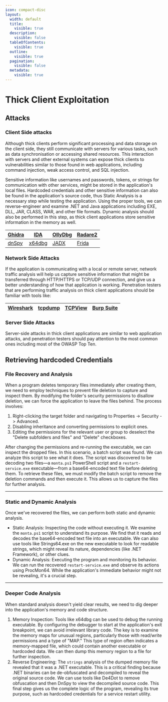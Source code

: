 ```yaml
---
icon: compact-disc
layout:
  width: default
  title:
    visible: true
  description:
    visible: false
  tableOfContents:
    visible: true
  outline:
    visible: true
  pagination:
    visible: false
  metadata:
    visible: true
---
```


# Thick Client Exploitation

## **Attacks**

### **Client Side attacks**

Although thick clients perform significant processing and data storage on the client side, they still communicate with servers for various tasks, such as data synchronisation or accessing shared resources. This interaction with servers and other external systems can expose thick clients to vulnerabilities similar to those found in web applications, including command injection, weak access control, and SQL injection.

Sensitive information like usernames and passwords, tokens, or strings for communication with other services, might be stored in the application's local files. Hardcoded credentials and other sensitive information can also be found in the application's source code, thus Static Analysis is a necessary step while testing the application. Using the proper tools, we can reverse-engineer and examine .NET and Java applications including EXE, DLL, JAR, CLASS, WAR, and other file formats. Dynamic analysis should also be performed in this step, as thick client applications store sensitive information in the memory as well.

| [Ghidra](https://www.ghidra-sre.org/)   | [IDA](https://hex-rays.com/ida-pro/) | [OllyDbg](http://www.ollydbg.de/)      | [Radare2](https://www.radare.org/r/index.html) |
| --------------------------------------- | ------------------------------------ | -------------------------------------- | ---------------------------------------------- |
| [dnSpy](https://github.com/dnSpy/dnSpy) | [x64dbg](https://x64dbg.com/)        | [JADX](https://github.com/skylot/jadx) | [Frida](https://frida.re/)                     |

### **Network Side Attacks**

If the application is communicating with a local or remote server, network traffic analysis will help us capture sensitive information that might be transferred through HTTP/HTTPS or TCP/UDP connection, and give us a better understanding of how that application is working. Penetration testers that are performing traffic analysis on thick client applications should be familiar with tools like:

| [Wireshark](https://www.wireshark.org/) | [tcpdump](https://www.tcpdump.org/) | [TCPView](https://learn.microsoft.com/en-us/sysinternals/downloads/tcpview) | [Burp Suite](https://portswigger.net/burp) |
| --------------------------------------- | ----------------------------------- | --------------------------------------------------------------------------- | ------------------------------------------ |

### **Server Side Attacks**

Server-side attacks in thick client applications are similar to web application attacks, and penetration testers should pay attention to the most common ones including most of the OWASP Top Ten.

## Retrieving hardcoded Credentials

### File Recovery and Analysis

When a program deletes temporary files immediately after creating them, we need to employ techniques to prevent file deletion to capture and inspect them. By modifying the folder's security permissions to disallow deletion, we can force the application to leave the files behind. The process involves:

1. Right-clicking the target folder and navigating to Properties -> Security -> Advanced.
2. Disabling inheritance and converting permissions to explicit ones.
3. Editing the permissions for the relevant user or group to deselect the "Delete subfolders and files" and "Delete" checkboxes.

After changing the permissions and re-running the executable, we can inspect the dropped files. In this scenario, a batch script was found. We can analyze this script to see what it does. The script was discovered to be decoding two files—a `monta.ps1` PowerShell script and a `restart-service.exe` executable—from a base64-encoded text file before deleting them. To retrieve these files, we must modify the batch script to remove the deletion commands and then execute it. This allows us to capture the files for further analysis.

***

### Static and Dynamic Analysis

Once we've recovered the files, we can perform both static and dynamic analysis.

* Static Analysis: Inspecting the code without executing it. We examine the `monta.ps1` script to understand its purpose. We find that it reads and decodes the base64-encoded text file into an executable. We can also use tools like Strings64.exe on the new executable to look for readable strings, which might reveal its nature, dependencies (like .NET Framework), or other clues.
* Dynamic Analysis: Executing the program and monitoring its behavior. We can run the recovered `restart-service.exe` and observe its actions using ProcMon64. While the application's immediate behavior might not be revealing, it's a crucial step.

***

### Deeper Code Analysis

When standard analysis doesn't yield clear results, we need to dig deeper into the application's memory and code structure.

1. Memory Inspection: Tools like x64dbg can be used to debug the running executable. By configuring the debugger to start at the application's exit breakpoint, we can avoid irrelevant library code. The key is to examine the memory maps for unusual regions, particularly those with read/write permissions and a type of "MAP." This type of region often indicates a memory-mapped file, which could contain another executable or hardcoded data. We can then dump this memory region to a file for further inspection.
2. Reverse Engineering: The `strings` analysis of the dumped memory file revealed that it was a .NET executable. This is a critical finding because .NET binaries can be de-obfuscated and decompiled to reveal the original source code. We can use tools like De4Dot to remove obfuscation and then DnSpy to view the decompiled source code. This final step gives us the complete logic of the program, revealing its true purpose, such as hardcoded credentials for a service restart utility.
